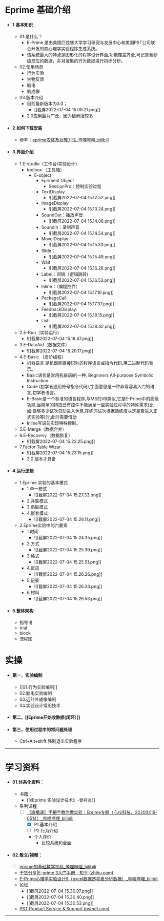 
# Eprime 基础介绍
- #### 1.基本知识
	- 01.是什么？
		- E-Prime 是由美国匹兹堡大学学习研究与发展中心和美国PST公司联合开发的款心理学实验程序生成系统。
		- 该系统最大的特点是图形化的程序设计界面,功能覆盖齐全,可记录毫秒级反应的数据，并对搜集的行为数据进行初步分析。
	- 02.使用场景
		- 行为实验
		- 生物反馈
		- 脑电
		- 脑成像
	- 03.版本介绍
		- 目前最新版本为3.0；
			-  [[截屏2022-07-04 15.09.21.png]]
		- 2.0应用最为广泛，因为破解版较多
- #### 2.如何下载安装
	- 参考：[eprime安装及处理方法_哔哩哔哩_bilibili](https://www.bilibili.com/video/BV1mC4y1H7uu/?spm_id_from=333.788.recommend_more_video.10&vd_source=025a435f75f64171dd9cd96896be80a4)
- #### 3.界面介绍
	- 1.E-studio（工作台/实验设计）
		- toolbox  （工具箱）
			- E-object 
				- Epriment Object 
					- SessionPro：控制实验过程
				- TextDisplay
					- ![[截屏2022-07-04 15.12.52.png]]
				- ImageDisplay
					- ![[截屏2022-07-04 15.13.24.png]]
				- SoundOut：播放声音
					- ![[截屏2022-07-04 15.14.06.png]]
				- SoundIn：录制声音
					- ![[截屏2022-07-04 15.14.54.png]]
				- MoveiDisplay
					- ![[截屏2022-07-04 15.15.33.png]]
				- Slide：
					- ![[截屏2022-07-04 15.15.49.png]]
				- Wait
					- ![[截屏2022-07-04 15.16.28.png]]
				- Label：间隔（逻辑跳转）
					- ![[截屏2022-07-04 15.16.53.png]]
				- Inline：（编程控件）
					- ![[截屏2022-07-04 15.17.10.png]]
				- PackageCall:
					- ![[截屏2022-07-04 15.17.37.png]]
				- FeedbackDisplay:
					- ![[截屏2022-07-04 15.18.15.png]]
				- List:
					- ![[截屏2022-07-04 15.18.42.png]]
	- 2.E-Run（实验运行）
		- ![[截屏2022-07-04 15.19.47.png]]
	- 3.E-DataAid（数据文件）
		- ![[截屏2022-07-04 15.20.17.png]]
	- 4.E-Basic （高阶编程）
		- 机器语言 是机器能直接识别的程序语言或指令代码,用二进制代码表示。
		- Basic语言是常用机器语i的一种, Beginners All-purpose Symbolic Instruction
		- Code (初学者通用符号指令代码),字面意思是一种非常容易入门的语言,初学者语言。
		- E-Basic是一个标准的语言程序,与MS的VB类似,它是E-Prime中的高级功能,当简单的拖拽已有控件不能满足一些实验过程中的特殊需求(比如:做够多少试次自动进入休息,在练习试次根据熟练度决定是否进入正式实验等)时,此时需要借助
		- Inline写语句实现特殊控制。
	- 5.E-Merge（数据合并）
	- 6.E-Recovery（数据恢复）
		- ![[截屏2022-07-04 15.22.25.png]]
	- 7.Factor Table Wizar
		- ![[截屏2022-07-04 15.23.15.png]]
		- 3.0 版本才具备
- #### 4.运行逻辑
	- 1.Eprime 实验的基本模式
		- 1.单一模式
			- ![[截屏2022-07-04 15.27.33.png]]
		- 2.并联模式
		- 3.串联模式
		- 4.嵌套模式
			- ![[截屏2022-07-04 15.28.11.png]]
	- 2.Eprime实验中的六要素
		- 1.时间
			- ![[截屏2022-07-04 15.24.35.png]]
		- 2.方式
			- ![[截屏2022-07-04 15.25.39.png]]
		- 3.格式
			- ![[截屏2022-07-04 15.25.51.png]]
		- 4.反应
			- ![[截屏2022-07-04 15.26.26.png]]
		- 5.记录
			- ![[截屏2022-07-04 15.26.33.png]]
		- 6.材料
			- ![[截屏2022-07-04 15.26.53.png]]
- #### 5.整体架构
	- 指导语
	- trial
	- block
	- 流程图
# 实操
- #### 第一，实验编制
	- [[01.行为实验编制]]
	- 02.脑电实验编制
	- 03.近红外成像编制
	- 04.实验设计常用技术
- #### 第二，[[Eprime开始收数据(闭环）]]
- #### 第三，使用过程中的常问题处理
	- Ctrl+Alt+shift 强制退出实验程序

----
# 学习资料

- #### 01.体系化资料：
	- 书籍：
		- [[《Eprime 实验设计技术》-曾祥炎]]
	- 系列课程
		- [ ] [【直播课】手把手教你做实验：Eprime专题（心仪科技，20200416-0514）_哔哩哔哩_bilibili](https://www.bilibili.com/video/BV1tK4y1b7SR?spm_id_from=333.337.search-card.all.click&vd_source=025a435f75f64171dd9cd96896be80a4)
			- [x] P1.基本介绍
			- [ ] P2.行为介绍
			- 个人评价
				- 比较系统和全面
- #### 02.散文/视频：
	- [ ] [eprime的基础教学视频_哔哩哔哩_bilibili](https://www.bilibili.com/video/BV1W7411w7YR?spm_id_from=333.337.search-card.all.click&vd_source=025a435f75f64171dd9cd96896be80a4)
	- [干货分享|E-prime 3入门手册 - 知乎 (zhihu.com)](https://zhuanlan.zhihu.com/p/388377766)
	- [E-Prime心理学实验设计6（excel数据透视表分析数据）_哔哩哔哩_bilibili](https://www.bilibili.com/video/BV1pK411g7ms/?spm_id_from=333.788.recommend_more_video.15&vd_source=025a435f75f64171dd9cd96896be80a4)
	- 论坛
		- [[截屏2022-07-04 15.30.07.png]]
		- [[截屏2022-07-04 15.30.40.png]]
		- [[截屏2022-07-04 15.30.53.png]]
	- [PST Product Service & Support (pstnet.com)](https://support.pstnet.com/hc/en-us?_ga=2.150589238.1623102625.1666765206-1484231856.1666765205)
------

